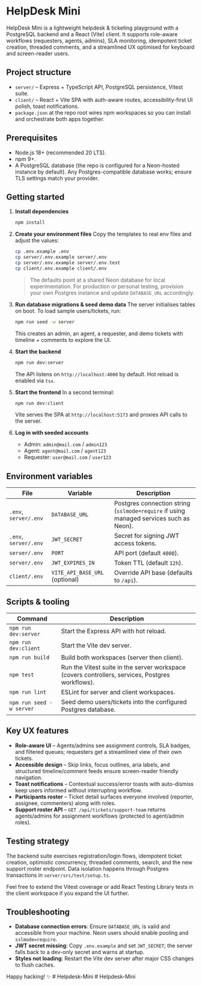 # HelpDesk Mini

HelpDesk Mini is a lightweight helpdesk & ticketing playground with a PostgreSQL backend and a React (Vite) client. It supports role-aware workflows (requesters, agents, admins), SLA monitoring, idempotent ticket creation, threaded comments, and a streamlined UX optimised for keyboard and screen-reader users.

## Project structure

- `server/` – Express + TypeScript API, PostgreSQL persistence, Vitest suite.
- `client/` – React + Vite SPA with auth-aware routes, accessibility-first UI polish, toast notifications.
- `package.json` at the repo root wires npm workspaces so you can install and orchestrate both apps together.

## Prerequisites

- Node.js 18+ (recommended 20 LTS).
- npm 9+.
- A PostgreSQL database (the repo is configured for a Neon-hosted instance by default). Any Postgres-compatible database works; ensure TLS settings match your provider.

## Getting started

1. **Install dependencies**
   ```bash
   npm install
   ```

2. **Create your environment files**
   Copy the templates to real env files and adjust the values:
   ```bash
   cp .env.example .env
   cp server/.env.example server/.env
   cp server/.env.example server/.env.test
   cp client/.env.example client/.env
   ```

   > The defaults point at a shared Neon database for local experimentation. For production or personal testing, provision your own Postgres instance and update `DATABASE_URL` accordingly.

3. **Run database migrations & seed demo data**
   The server initialises tables on boot. To load sample users/tickets, run:
   ```bash
   npm run seed -w server
   ```
   This creates an admin, an agent, a requester, and demo tickets with timeline + comments to explore the UI.

4. **Start the backend**
   ```bash
   npm run dev:server
   ```
   The API listens on `http://localhost:4000` by default. Hot reload is enabled via `tsx`.

5. **Start the frontend**
   In a second terminal:
   ```bash
   npm run dev:client
   ```
   Vite serves the SPA at `http://localhost:5173` and proxies API calls to the server.

6. **Log in with seeded accounts**
   - Admin: `admin@mail.com` / `admin123`
   - Agent: `agent@mail.com` / `agent123`
   - Requester: `user@mail.com` / `user123`

## Environment variables

| File | Variable | Description |
| --- | --- | --- |
| `.env`, `server/.env` | `DATABASE_URL` | Postgres connection string (`sslmode=require` if using managed services such as Neon). |
| `.env`, `server/.env` | `JWT_SECRET` | Secret for signing JWT access tokens. |
| `server/.env` | `PORT` | API port (default `4000`). |
| `server/.env` | `JWT_EXPIRES_IN` | Token TTL (default `12h`). |
| `client/.env` | `VITE_API_BASE_URL` (optional) | Override API base (defaults to `/api`). |

## Scripts & tooling

| Command | Description |
| --- | --- |
| `npm run dev:server` | Start the Express API with hot reload. |
| `npm run dev:client` | Start the Vite dev server. |
| `npm run build` | Build both workspaces (server then client). |
| `npm test` | Run the Vitest suite in the server workspace (covers controllers, services, Postgres workflows). |
| `npm run lint` | ESLint for server and client workspaces. |
| `npm run seed -w server` | Seed demo users/tickets into the configured Postgres database. |

## Key UX features

- **Role-aware UI** – Agents/admins see assignment controls, SLA badges, and filtered queues; requesters get a streamlined view of their own tickets.
- **Accessible design** – Skip links, focus outlines, aria labels, and structured timeline/comment feeds ensure screen-reader friendly navigation.
- **Toast notifications** – Contextual success/error toasts with auto-dismiss keep users informed without interrupting workflow.
- **Participants roster** – Ticket detail surfaces everyone involved (reporter, assignee, commenters) along with roles.
- **Support roster API** – `GET /api/tickets/support-team` returns agents/admins for assignment workflows (protected to agent/admin roles).

## Testing strategy

The backend suite exercises registration/login flows, idempotent ticket creation, optimistic concurrency, threaded comments, search, and the new support roster endpoint. Data isolation happens through Postgres transactions in `server/src/test/setup.ts`.

Feel free to extend the Vitest coverage or add React Testing Library tests in the client workspace if you expand the UI further.

## Troubleshooting

- **Database connection errors**: Ensure `DATABASE_URL` is valid and accessible from your machine. Neon users should enable pooling and `sslmode=require`.
- **JWT secret missing**: Copy `.env.example` and set `JWT_SECRET`; the server falls back to a dev-only secret and warns at startup.
- **Styles not loading**: Restart the Vite dev server after major CSS changes to flush caches.

Happy hacking! ✨
#   H e l p d e s k - M i n i  
 #   H e l p d e s k - M i n i  
 